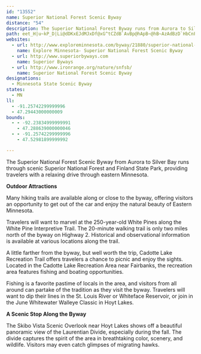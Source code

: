 ```yaml
---
id: "13552"
name: Superior National Forest Scenic Byway
distance: "54"
description: The Superior National Forest Byway runs from Aurora to Silver Bay through the Superior National Forest and Finland State Park, to the northwest shore of Lake Superior.
path: eet_H|u~kP_D|Li@dDKxEJdMJxDf@xG^tCZdB`AvBp@hApB~@hB~AzAdBzD`HbCnFnAjE~@lEvArJZhAx@jCh@lDbC`SHlBCxAeAxY]pEoDvWy@hEyAvGiAvGcBxMs@bKk@fFcAjEoA~DcAnByIvS{@jEo@zFU~DCzCpBnw@ClCSdEi@`EuBrGwClEcCfB_Ad@iQ~EsAr@sB`BcFtEsAj@eAVqC?mBe@iAw@mJuJwCgCoAw@iCaAeAScBKmfAJeCr@yAp@aAt@}CjD{@dCmAbEk@xDOrETnM\xHC~Di@pO?~F`GhqA^lJHrFGzB[pCsE~UO~B@tDRdC^lCfLx^jL|`@v@lDNjALfCpAht@?hK}Exp@iA`MoDxYI~AOxIGlb@E`DQvCw@fEa@`Bw@rBoe@xjAeOb^_BnEcAfE_@vDG|BzB|]dA`OJ`D?jCQfCwDbWsAzGoBrEkr@tsAcA~Aiv@zn@wAfBkAdCcAxDaFx`@e@`CaQln@s@lCqCzOYx@oAfCoLfMqAlCy@~BYzAm@`FA`NW~a@YrEW`Bs@pCs@fBqKpSmFdLaEfG}[lc@iAfBwAvCaAzDq@nFUdFFlBnAtQCdEStE_Ejj@qDlv@[dMHtAJbA|@tDjJbVj@lBRxA^xFMrE{B|[_@rBy@hCqEzKy@~Ci@tCU|C?rBD~B\`DfKzp@RzCJdEEzCkHjm@i@bD_AdFwBhJmF`ToC|L_@|BUbDi@nLcCbe@eCpUg@lFQlEGfEHxItC~]FlEMlDWfDk@lDkAfDgArB_CvC__@~^gOpNkChBeHlE_OnImA`AoAjBcAvBi@tBk@jDSbEDrDlFfp@RtE`@nQXdDl@fDn@xBr@~A~B~DtNbTx@`Br@xBx@lDh@fHFrBAjAYlGWlCeDnReEp[mAtGmj@~bCgAfGu@~FgDj]wK~lAy@dM_@dJyAv~Aq@|y@GpdAsAxjDw@xb@A`KXpCXhBj@vBn@zAfAjBhBlBx@f@~Al@vBVdSd@`Cd@nBdAp_@j_@fB`Cf@rAd@zAj@xCHdAP`DHdkB_@~kAlEldAnE|_APtMj@txBOhu@?vy@h@dEr@tCz@jCdGzHfMpN~K~NzGfIrHfItLdOlJzJlCbD|DnDpGnGxCrE~@~B|AlIhAv[d@|TSrDi@zDq@~CsArDwElFqLlKgCfDi@fAo@rBkAjFYnBSjEr@~{JCt{AeBfDy@~@iBz@{cB}[cCIgFt@wAj@eCdBwFrF{NxRoPbS_KrMaJrI{JzFmH~BaIfAgJBgEc@cDg@gCs@oEmBaGwCof@sa@wEkCgE{AgHgA}EQcHV_FbAmFvByFxCe]vOiDpBeLnE_Bd@gE@_DaAwCaBcDs@sCWsCd@gGdCmQbJeC`AgX~I}GxAiQrEmCl@iCRmDAyRmCiDIkCVyXrIw[nKuF`CyBvAcBxA{FhG_[b]eN|NoEjFaArAuAfCy@fCo@xCc@pDI|B?jDNzCrAhPTvBL~BPnEEdCOrDiAfG}EzNm@tEQzCKxRD~BMzD[dEm@tDy@~CkAhDqRvb@_DhJcCjJgGpZmEpSiDtMcDbKkErLcJjSwF~JuLnQkJrLgH|Lap@`qAcQv^yC`HwA|GkAjHoAtLaEhn@KxDChLXrK~@xLr@nHh@tFz@lGx@vDbDpQ\tENpEMbGQxEsBzXYfGE|EJfREzANjIO`f@L`DTfBhC`Yd@`JPtHf@fsA}@lbBLvEEnOPnlBFzMqk@pCsBi@mHcEaDkAu@KkN|@
websites:
  - url: http://www.exploreminnesota.com/byway/21880/superior-national-forest
    name: Explore Minnesota- Superior National Forest Scenic Byway
  - url: http://www.superiorbyways.com
    name: Superior Byways
  - url: http://www.ironrange.org/nature/snfsb/
    name: Superior National Forest Scenic Byway
designations:
  - Minnesota State Scenic Byway
states:
  - MN
ll:
  - -91.25742299999996
  - 47.29443000000009
bounds:
  - - -92.23834999999991
    - 47.288639000000046
  - - -91.25742299999996
    - 47.52981899999992

---
```


The Superior National Forest Scenic Byway from Aurora to Silver Bay runs through scenic Superior National Forest and Finland State Park, providing travelers with a relaxing drive through eastern Minnesota.

__Outdoor Attractions__

Many hiking trails are available along or close to the byway, offering visitors an opportunity to get out of the car and enjoy the natural beauty of Eastern Minnesota.

Travelers will want to marvel at the 250-year-old White Pines along the White Pine Interpretive Trail. The 20-minute walking trail is only two miles north of the byway on Highway 2. Historical and observational information is available at various locations along the trail.

A little farther from the byway, but well worth the trip, Cadotte Lake Recreation Trail offers travelers a chance to picnic and enjoy the sights. Located in the Cadotte Lake Recreation Area near Fairbanks, the recreation area features fishing and boating opportunities.

Fishing is a favorite pastime of locals in the area, and visitors from all around can partake of the tradition as they visit the byway. Travelers will want to dip their lines in the St. Louis River or Whiteface Reservoir, or join in the June Whitewater Walleye Classic in Hoyt Lakes.

__A Scenic Stop Along the Byway__

The Skibo Vista Scenic Overlook near Hoyt Lakes shows off a beautiful panoramic view of the Laurentian Divide, especially during the fall. The divide captures the spirit of the area in breathtaking color, scenery, and wildlife. Visitors may even catch glimpses of migrating hawks.
